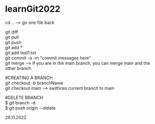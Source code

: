 # learnGit2022

cd ..  --> go one file back


git diff             
git pull                 
git push                 
git add *                       
git add test1.txt                      
git commit -a -m "commit messages here"                  
git merge --> If you are in the main branch, you can merge main and the other branch.    

  
#CREATING A BRANCH                     
git checkout -b branchName                     
git checkout main  --> swithces current branch to main                    

#DELETE BRANCH                       
$ git branch -d <local-branch>                     
$ git push origin --delete <remote-branch-name>                  


29.11.2022

